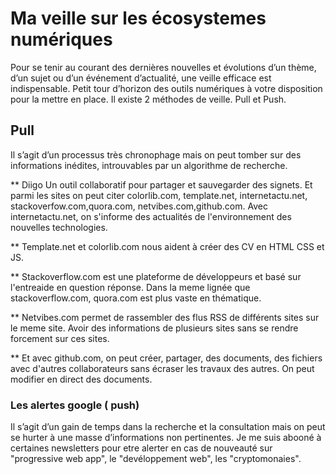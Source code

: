 # Ma veille sur les écosystemes numériques 


Pour se tenir au courant des dernières nouvelles et évolutions d’un thème, d’un sujet ou d’un événement d’actualité, une veille efficace est indispensable. Petit tour d’horizon des outils numériques à votre disposition pour la mettre en place.
Il existe 2 méthodes de veille. Pull et Push.


## Pull 


Il s’agit d’un processus très chronophage mais on peut tomber sur des informations inédites, introuvables par un algorithme de recherche.


** Diigo Un outil collaboratif pour partager et sauvegarder des signets. Et parmi les sites on peut citer colorlib.com, template.net, internetactu.net, stackoverfow.com,quora.com, netvibes.com,github.com.
Avec internetactu.net, on s'informe des actualités de l'environnement des nouvelles technologies. 


** Template.net et colorlib.com nous aident à créer des CV en HTML CSS et JS. 


** Stackoverflow.com est une plateforme de développeurs et basé sur l'entreaide en question réponse. Dans la meme lignée que stackoverflow.com, quora.com est plus vaste en thématique. 


** Netvibes.com permet de rassembler des flus RSS de différents sites sur le meme site. Avoir des informations de plusieurs sites sans se rendre forcement sur ces sites. 


** Et avec github.com, on peut créer, partager, des documents, des fichiers avec d'autres collaborateurs sans écraser les travaux des autres. On peut modifier en direct des documents.


### Les alertes google ( push)


Il s’agit d’un gain de temps dans la recherche et la consultation mais on peut se hurter à une masse d’informations non pertinentes.
Je me suis abooné à certaines newsletters pour etre alerter en cas de nouveauté sur "progressive web app", le "devéloppement web", les "cryptomonaies".
